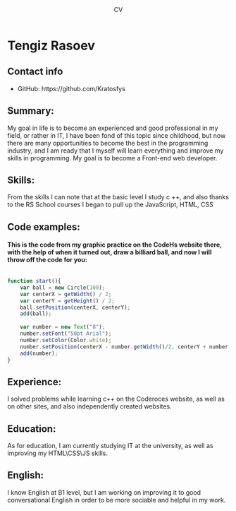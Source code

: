 <header>CV</header>
<h1>Tengiz Rasoev</h1>
<h2>Contact info</h2>
  <ul>
  <li>GitHub: https://github.com/Kratosfys </li>
  </ul>
  <h2>Summary: </h2>
My goal in life is to become an experienced and good professional in my field, or rather in IT, I have been fond of this topic since childhood, but now there are many opportunities to become the best in the programming industry, and I am ready that I myself will learn everything and improve my skills in programming. My goal is to become a Front-end web developer. 
<h2>Skills:</h2>
From the skills I can note that at the basic level I study c ++, and also thanks to the RS School courses I began to pull up the JavaScript, HTML, CSS
<h2>Code examples: </h2>
<h4>This is the code from my graphic practice on the CodeHs website there, with the help of when it turned out, draw a billiard ball, and now I will throw off the code for you: </h4>

```js

function start(){ 
    var ball = new Circle(100);
    var centerX = getWidth() / 2;
    var centerY = getHeight() / 2;
    ball.setPosition(centerX, centerY);
    add(ball); 
    
    var number = new Text("8");
    number.setFont("50pt Arial");
    number.setColor(Color.white);
    number.setPosition(centerX - number.getWidth()/2, centerY + number.getHeight()/2);
    add(number);
}
```

<h2>Experience:</h2>
I solved problems while learning c++ on the Coderoces website, as well as on other sites, and also independently created websites.
<h2>Education:</h2>
As for education, I am currently studying IT at the university, as well as improving my HTML\CSS\JS skills.

<h2>English:</h2>
I know English at B1 level, but I am working on improving it to good conversational English in order to be more sociable and helpful in my work.
